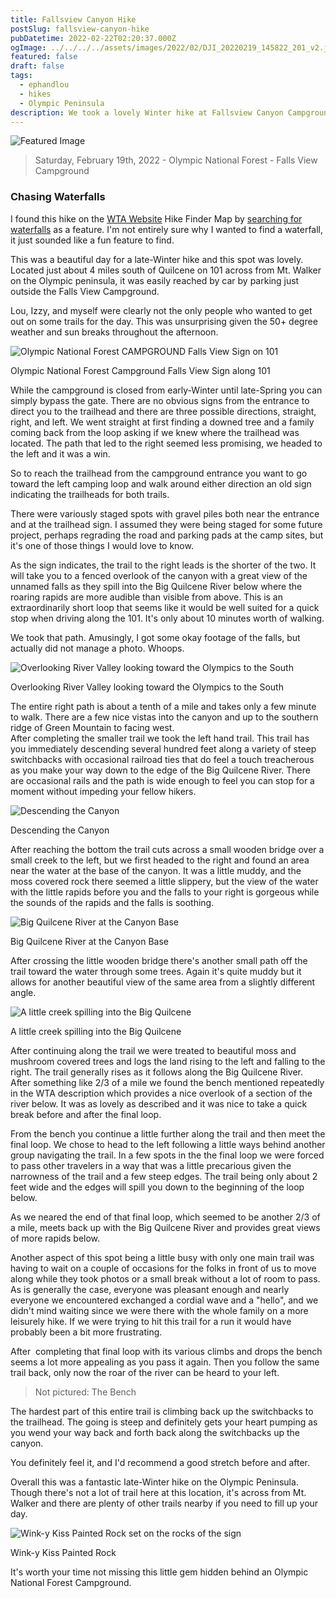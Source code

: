 ```yaml
---
title: Fallsview Canyon Hike
postSlug: fallsview-canyon-hike
pubDatetime: 2022-02-22T02:20:37.000Z
ogImage: ../../../../assets/images/2022/02/DJI_20220219_145822_201_v2.jpg
featured: false
draft: false
tags:
  - ephandlou
  - hikes
  - Olympic Peninsula
description: We took a lovely Winter hike at Fallsview Canyon Campground in Olympic National Forest. This is the story of that adventure.
---
```


![Featured Image](@/assets/images/2022/02/DJI_20220219_145822_201_v2.jpg)

> Saturday, February 19th, 2022 - Olympic National Forest - Falls View Campground

### Chasing Waterfalls

I found this hike on the [WTA Website](https://wta.org) Hike Finder Map by [searching for waterfalls](https://www.wta.org/go-outside/map?features%3Alist=Waterfalls) as a feature. I'm not entirely sure why I wanted to find a waterfall, it just sounded like a fun feature to find.

This was a beautiful day for a late-Winter hike and this spot was lovely. Located just about 4 miles south of Quilcene on 101 across from Mt. Walker on the Olympic peninsula, it was easily reached by car by parking just outside the Falls View Campground.

Lou, Izzy, and myself were clearly not the only people who wanted to get out on some trails for the day. This was unsurprising given the 50+ degree weather and sun breaks throughout the afternoon.

![Olympic National Forest CAMPGROUND Falls View Sign on 101](https://live.staticflickr.com/65535/51895851084_3cf997f617.jpg)

Olympic National Forest Campground Falls View Sign along 101

While the campground is closed from early-Winter until late-Spring you can simply bypass the gate. There are no obvious signs from the entrance to direct you to the trailhead and there are three possible directions, straight, right, and left. We went straight at first finding a downed tree and a family coming back from the loop asking if we knew where the trailhead was located. The path that led to the right seemed less promising, we headed to the left and it was a win.

So to reach the trailhead from the campground entrance you want to go toward the left camping loop and walk around either direction an old sign indicating the trailheads for both trails.

There were variously staged spots with gravel piles both near the entrance and at the trailhead sign. I assumed they were being staged for some future project, perhaps regrading the road and parking pads at the camp sites, but it's one of those things I would love to know.

As the sign indicates, the trail to the right leads is the shorter of the two. It will take you to a fenced overlook of the canyon with a great view of the unnamed falls as they spill into the Big Quilcene River below where the roaring rapids are more audible than visible from above. This is an extraordinarily short loop that seems like it would be well suited for a quick stop when driving along the 101. It's only about 10 minutes worth of walking.

We took that path. Amusingly, I got some okay footage of the falls, but actually did not manage a photo. Whoops.

![Overlooking River Valley looking toward the Olympics to the South](https://live.staticflickr.com/65535/51894557962_09fc3d5073.jpg)

Overlooking River Valley looking toward the Olympics to the South

The entire right path is about a tenth of a mile and takes only a few minute to walk. There are a few nice vistas into the canyon and up to the southern ridge of Green Mountain to facing west.  
After completing the smaller trail we took the left hand trail. This trail has you immediately descending several hundred feet along a variety of steep switchbacks with occasional railroad ties that do feel a touch treacherous as you make your way down to the edge of the Big Quilcene River. There are occasional rails and the path is wide enough to feel you can stop for a moment without impeding your fellow hikers.

![Descending the Canyon](https://live.staticflickr.com/65535/51896168765_cefc311abb.jpg)

Descending the Canyon

After reaching the bottom the trail cuts across a small wooden bridge over a small creek to the left, but we first headed to the right and found an area near the water at the base of the canyon. It was a little muddy, and the moss covered rock there seemed a little slippery, but the view of the water with the little rapids before you and the falls to your right is gorgeous while the sounds of the rapids and the falls is soothing.

![Big Quilcene River at the Canyon Base](https://live.staticflickr.com/65535/51894561357_84af8cc916.jpg)

Big Quilcene River at the Canyon Base

After crossing the little wooden bridge there's another small path off the trail toward the water through some trees. Again it's quite muddy but it allows for another beautiful view of the same area from a slightly different angle.

![A little creek spilling into the Big Quilcene](https://live.staticflickr.com/65535/51895857729_07c6b3781c.jpg)

A little creek spilling into the Big Quilcene

After continuing along the trail we were treated to beautiful moss and mushroom covered trees and logs the land rising to the left and falling to the right. The trail generally rises as it follows along the Big Quilcene River. After something like 2/3 of a mile we found the bench mentioned repeatedly in the WTA description which provides a nice overlook of a section of the river below. It was as lovely as described and it was nice to take a quick break before and after the final loop.

From the bench you continue a little further along the trail and then meet the final loop. We chose to head to the left following a little ways behind another group navigating the trail. In a few spots in the the final loop we were forced to pass other travelers in a way that was a little precarious given the narrowness of the trail and a few steep edges. The trail being only about 2 feet wide and the edges will spill you down to the beginning of the loop below.

As we neared the end of that final loop, which seemed to be another 2/3 of a mile, meets back up with the Big Quilcene River and provides great views of more rapids below.

Another aspect of this spot being a little busy with only one main trail was having to wait on a couple of occasions for the folks in front of us to move along while they took photos or a small break without a lot of room to pass. As is generally the case, everyone was pleasant enough and nearly everyone we encountered exchanged a cordial wave and a "hello", and we didn't mind waiting since we were there with the whole family on a more leisurely hike. If we were trying to hit this trail for a run it would have probably been a bit more frustrating.

After  completing that final loop with its various climbs and drops the bench seems a lot more appealing as you pass it again. Then you follow the same trail back, only now the roar of the river can be heard to your left.

> Not pictured: The Bench

The hardest part of this entire trail is climbing back up the switchbacks to the trailhead. The going is steep and definitely gets your heart pumping as you wend your way back and forth back along the switchbacks up the canyon.

You definitely feel it, and I'd recommend a good stretch before and after.

Overall this was a fantastic late-Winter hike on the Olympic Peninsula. Though there's not a lot of trail here at this location, it's across from Mt. Walker and there are plenty of other trails nearby if you need to fill up your day.

![Wink-y Kiss Painted Rock set on the rocks of the sign](https://live.staticflickr.com/65535/51896178050_c3ce713a95.jpg)

Wink-y Kiss Painted Rock

It's worth your time not missing this little gem hidden behind an Olympic National Forest Campground.
